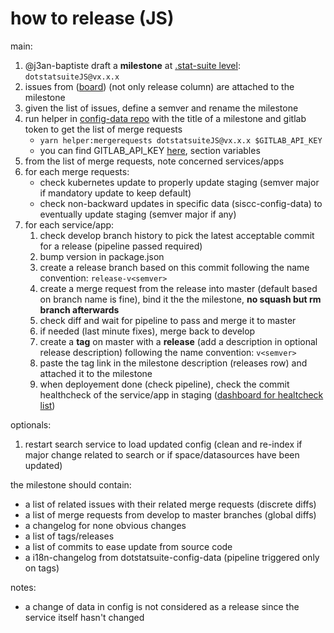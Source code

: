 # how to release (JS)

main:
1. @j3an-baptiste draft a **milestone** at [.stat-suite level](https://gitlab.com/groups/sis-cc/.stat-suite/-/milestones): `dotstatsuiteJS@vx.x.x`
1. issues from ([board](https://gitlab.com/groups/sis-cc/-/boards/1200479?label_name[]=JavaScript)) (not only release column) are attached to the milestone
1. given the list of issues, define a semver and rename the milestone
1. run helper in [config-data repo](https://gitlab.com/sis-cc/.stat-suite/dotstatsuite-config-data) with the title of a milestone and gitlab token to get the list of merge requests 
    - `yarn helper:mergerequests dotstatsuiteJS@vx.x.x $GITLAB_API_KEY`
    - you can find GITLAB_API_KEY [here](https://gitlab.com/sis-cc/.stat-suite/dotstatsuite-config-data/-/settings/ci_cd), section variables
1. from the list of merge requests, note concerned services/apps
1. for each merge requests:
    - check kubernetes update to properly update staging (semver major if mandatory update to keep default)
    - check non-backward updates in specific data (siscc-config-data) to eventually update staging (semver major if any)
1. for each service/app:
    1. check develop branch history to pick the latest acceptable commit for a release (pipeline passed required)
    1. bump version in package.json
    1. create a release branch based on this commit following the name convention: `release-v<semver>`
    1. create a merge request from the release into master (default based on branch name is fine), bind it the the milestone, **no squash but rm branch afterwards**
    1. check diff and wait for pipeline to pass and merge it to master
    1. if needed (last minute fixes), merge back to develop
    1. create a **tag** on master with a **release** (add a description in optional release description) following the name convention: `v<semver>`
    1. paste the tag link in the milestone description (releases row) and attached it to the milestone
    1. when deployement done (check pipeline), check the commit healthcheck of the service/app in staging ([dashboard for healtcheck list](https://gitlab.com/sis-cc/dotstatsuite-documentation/-/blob/master/devops-dashboard.md))

optionals:
1. restart search service to load updated config (clean and re-index if major change related to search or if space/datasources have been updated)


the milestone should contain:
  - a list of related issues with their related merge requests (discrete diffs)
  - a list of merge requests from develop to master branches (global diffs)
  - a changelog for none obvious changes
  - a list of tags/releases
  - a list of commits to ease update from source code
  - a i18n-changelog from dotstatsuite-config-data (pipeline triggered only on tags)

notes:
- a change of data in config is not considered as a release since the service itself hasn't changed
